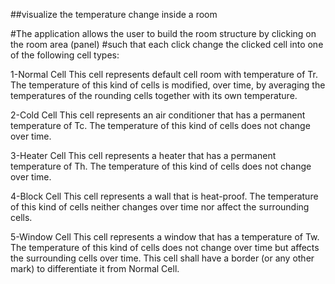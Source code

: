 ##visualize the temperature change inside a room

#The application allows the user to build the room structure by clicking on the room area (panel)
#such that each click change the clicked cell into one of the following cell types: 

1-Normal Cell 
This cell represents default cell room with temperature of Tr. The temperature of this kind of cells is modified, over time, by averaging the temperatures of the rounding cells together with its own temperature. 

2-Cold Cell
This cell represents an air conditioner that has a permanent temperature of Tc. The temperature of this kind of cells does not change over time. 

3-Heater Cell
This cell represents a heater that has a permanent temperature of Th. The temperature of this kind of cells does not change over time. 

4-Block Cell
This cell represents a wall that is heat-proof. The temperature of this kind of cells neither changes over time nor affect the surrounding cells.

5-Window Cell
This cell represents a window that has a temperature of Tw. The temperature of this kind of cells does not change over time but affects the surrounding cells over time. This cell shall have a border (or any other mark) to differentiate it from Normal Cell.



